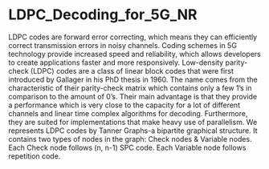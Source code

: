 # LDPC_Decoding_for_5G_NR
LDPC codes are forward error correcting, which means they can efficiently correct transmission errors in noisy channels. Coding schemes in 5G technology provide increased speed and reliability, which allows developers to create applications faster and more responsively.
Low-density parity-check (LDPC) codes are a class of linear block codes that were first introduced by Gallager in his PhD thesis in 1960. The name comes from the characteristic of their parity-check matrix which contains only a few 1’s in comparison to the amount of 0’s. 
Their main advantage is that they provide a performance which is very close to the capacity for a lot of different channels and linear time complex algorithms for decoding. Furthermore, they are suited for implementations that make heavy use of parallelism.
We represents LDPC codes by Tanner Graphs-a bipartite graphical structure. It contains two types of nodes in the graph: Check nodes & Variable nodes. Each Check node follows (n, n-1) SPC code. Each Variable node follows repetition code.
